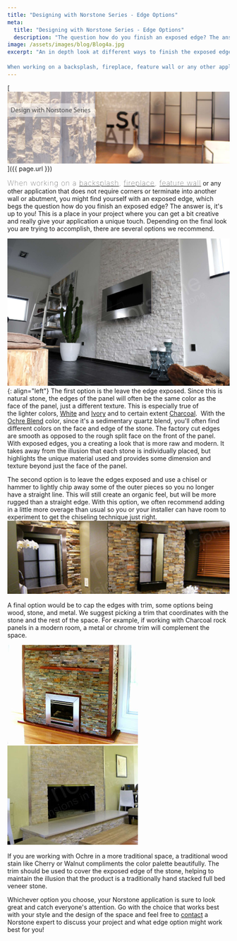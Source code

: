 ```yaml
---
title: "Designing with Norstone Series - Edge Options"
meta:
  title: "Designing with Norstone Series - Edge Options"
  description: "The question how do you finish an exposed edge? The answer is, it's up to you! Depending on the final look you are trying to accomplish, there are several options we recommend."
image: /assets/images/blog/Blog4a.jpg
excerpt: "An in depth look at different ways to finish the exposed edges of Norstone Rock Panel system.

When working on a backsplash, fireplace, feature wall or any other application that does not require corners or terminate into another wall or abutment, you might find yourself with an exposed edge, which begs the question how do you finish an exposed edge? The answer is, it's up to you! This is a place in your project where you can get a bit creative and really give your application a unique touch. Depending on the final look you are trying to accomplish, there are several options we recommend."
---
```


[![Blog Banner](/assets/images/blog/Blog4a.jpg)]({{ page.url }})

<span style="font-size:16px;font-weight:lighter;letter-spacing:1px">When working on a [backsplash](/gallery/application/backsplashes/), [fireplace](/gallery/application/fireplace/), [feature wall](/gallery/application/natural-stone-feature-walls/)</span> or any other application that does not require corners or terminate into another wall or abutment, you might find yourself with an exposed edge, which begs the question how do you finish an exposed edge? The answer is, it's up to you! This is a place in your project where you can get a bit creative and really give your application a unique touch. Depending on the final look you are trying to accomplish, there are several options we recommend.

![White Fireplace](/assets/images/blog/White-Fireplace-1800.jpg){: align="left"} The first option is the leave the edge exposed. Since this is natural stone, the edges of the panel will often be the same color as the face of the panel, just a different texture. This is especially true of the lighter colors, [White](/products/rock-panels/white/) and [Ivory](/products/rock-panels/ivory/) and to certain extent [Charcoal](/products/rock-panels/charcoal).  With the [Ochre Blend](/products/rock-panels/ochre/) color, since it's a sedimentary quartz blend, you'll often find different colors on the face and edge of the stone. The factory cut edges are smooth as opposed to the rough split face on the front of the panel. With exposed edges, you a creating a look that is more raw and modern. It takes away from the illusion that each stone is individually placed, but highlights the unique material used and provides some dimension and texture beyond just the face of the panel.

The second option is to leave the edges exposed and use a chisel or hammer to lightly chip away some of the outer pieces so you no longer have a straight line. This will still create an organic feel, but will be more rugged than a straight edge. With this option, we often recommend adding in a little more overage than usual so you or your installer can have room to experiment to get the chiseling technique just right.![Bathtastic Chiseled Edges](/assets/images/blog/Norstone-Ochre-Rock-Panels-Bathtastistic-Chiseled-Edges.jpg)

A final option would be to cap the edges with trim, some options being wood, stone, and metal. We suggest picking a trim that coordinates with the stone and the rest of the space. For example, if working with Charcoal rock panels in a modern room, a metal or chrome trim will complement the space.

![Ochre Fireplace Wood Trim](/assets/images/blog/Ochre-Fireplace-Wood-Trim.jpg)![Norstone Ivory Fireplace Steel Edge](/assets/images/blog/Norstone-Ivory-Fireplace-Steel-Edge.jpg)

If you are working with Ochre in a more traditional space, a traditional wood stain like Cherry or Walnut compliments the color palette beautifully. The trim should be used to cover the exposed edge of the stone, helping to maintain the illusion that the product is a traditionally hand stacked full bed veneer stone.

Whichever option you choose, your Norstone application is sure to look great and catch everyone's attention. Go with the choice that works best with your style and the design of the space and feel free to [contact](/contact-us/) a Norstone expert to discuss your project and what edge option might work best for you!
